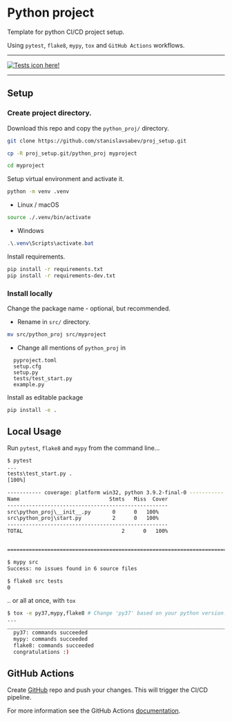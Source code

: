 # Python project

Template for python CI/CD project setup.

Using `pytest`, `flake8`, `mypy`, `tox` and `GitHub Actions` workflows.

---

[![Tests icon here!](https://github.com/<profile>/<project>/workflows/tests/badge.svg)](https://github.com/<profile>/<project>/actions/workflows/tests.yaml)

---

## Setup

### Create project directory.

Download this repo and copy the `python_proj/` directory.

```bash
git clone https://github.com/stanislavsabev/proj_setup.git
```

```bash
cp -R proj_setup.git/python_proj myproject

cd myproject
```

Setup virtual environment and activate it.

```bash
python -m venv .venv
```

- Linux / macOS
```bash
source ./.venv/bin/activate
```
- Windows
```powershell
.\.venv\Scripts\activate.bat
```

Install requirements.

```bash
pip install -r requirements.txt
pip install -r requirements-dev.txt
```

### Install locally

Change the package name - optional, but recommended.

- Rename in `src/` directory.
```bash
mv src/python_proj src/myproject
```

- Change all mentions of `python_proj` in 

```text
  pyproject.toml
  setup.cfg
  setup.py
  tests/test_start.py 
  example.py
```

Install as editable package

```bash
pip install -e .
```

## Local Usage

Run `pytest`, `flake8` and `mypy` from the command line...

```bash
$ pytest
...
tests\test_start.py .
[100%]

----------- coverage: platform win32, python 3.9.2-final-0 -----------
Name                             Stmts   Miss  Cover
----------------------------------------------------
src\python_proj\__init__.py       0      0   100%
src\python_proj\start.py          2      0   100%
----------------------------------------------------
TOTAL                                2      0   100%


========================================================================= 1 passed in 0.11s ===
```
```bash
$ mypy src
Success: no issues found in 6 source files
```
```bash
$ flake8 src tests
0
```
.. or all at once, with `tox`

```bash
$ tox -e py37,mypy,flake8 # Change 'py37' based on your python version.
...
______________________________________________________________________________ summary ___
  py37: commands succeeded
  mypy: commands succeeded
  flake8: commands succeeded
  congratulations :)
```

## GitHub Actions

Create [GitHub](https://github.com) repo and push your changes. This will trigger the CI/CD pipeline.

For more information see the GitHub Actions  [documentation](https://docs.github.com/en/actions/using-workflows).
